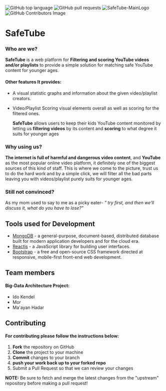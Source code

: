 ![GitHub top language](https://img.shields.io/github/languages/top/maayanhd/SafeTube) ![GitHub pull requests](https://img.shields.io/github/issues-pr-raw/maayanhd/SafeTube?logo=GitHub)
![SafeTube-MainLogo](https://user-images.githubusercontent.com/48455448/119765860-a49fd780-bebc-11eb-967d-1ebe8770a734.png
)
![GitHub Contributors Image](https://contrib.rocks/image?repo=maayanhd/SafeTube)

# SafeTube

### **Who are we?**

   **SafeTube** is a web platform for **Filtering and scoring YouTube videos and/or playlists** to provide a simple solution for matching safe YouTube content for younger ages.


 #### Other features It provides:
* A visual statistic graphs and information about the given video/playlist creators.
* Video/Playlist Scoring visual elements overall as well as scoring for the filtered ones.

   **SafeTube** allows users to keep their kids YouTube content monitored by letting us **filtering videos** by its content and **scoring** to what degree it suits for younger ages

### Why using us?
  **The internet is full of harmful and dangerous video content**, and **YouTube** as the most popular online video platform, it definitely one of the biggest sources of this kind of staff. This is where we come to the picture, trust us to do the hard work and by a simple click, we will filter all the bad parts leaving you with videos/playlist purely suits for younger ages.

### Still not convinced?
 As my mom used to say to me as a picky eater- _" try first, and then we'll discuss it, what do you have to lose?"_


## Tools used for Development
* [MongoDB](https://www.mongodb.com/) - a general-purpose, document-based, distributed database built for modern application developers and for the cloud era.
* [Reactjs](https://reactjs.org/) - a JavaScript library for building user interfaces.
* [Bootstrap](/https://getbootstrap.com/) -  a free and open-source CSS framework directed at responsive, mobile-first front-end web development.

## Team members
  #### Big-Data Architecture Project:
- Ido Kendel
- Mor
- Ma'ayan Hadar

## Contributing
#### For contributing please follow the instructions below:
   1. **Fork** the repository on GitHub
   2. **Clone** the project to your machine
   3. **Commit** changes to your branch
   4. **push your work back up to your forked repo**
   5. Submit a Pull Request so that we can review your changes

 **NOTE:** Be sure to fetch and merge the latest changes from the "upstream" repository before making a pull request!
